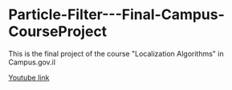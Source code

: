 # Particle-Filter---Final-Campus-CourseProject
This is the final project of the course "Localization Algorithms" in Campus.gov.il

[Youtube link](https://www.youtube.com/watch?v=PUP18NCVd-M&list=PL2Tn4MQqND9oUX34IgedXIoeSLpFu18M4&index=11&ab_channel=lnetlearnonet)